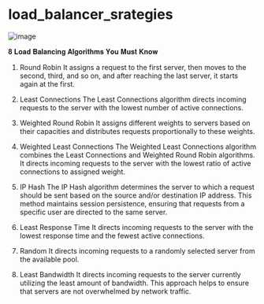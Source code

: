 # load_balancer_srategies
![image](https://github.com/user-attachments/assets/ebd1c0f4-0235-464b-ba2d-9c25d8508181)

𝟖 𝐋𝐨𝐚𝐝 𝐁𝐚𝐥𝐚𝐧𝐜𝐢𝐧𝐠 𝐀𝐥𝐠𝐨𝐫𝐢𝐭𝐡𝐦𝐬 𝐘𝐨𝐮 𝐌𝐮𝐬𝐭 𝐊𝐧𝐨𝐰

1. Round Robin
It assigns a request to the first server, then moves to the second, third, and so on, and after reaching the last server, it starts again at the first.

2. Least Connections
The Least Connections algorithm directs incoming requests to the server with the lowest number of active connections. 

3. Weighted Round Robin
It assigns different weights to servers based on their capacities and distributes requests proportionally to these weights.

4. Weighted Least Connections
The Weighted Least Connections algorithm combines the Least Connections and Weighted Round Robin algorithms. It directs incoming requests to the server with the lowest ratio of active connections to assigned weight.

5. IP Hash
The IP Hash algorithm determines the server to which a request should be sent based on the source and/or destination IP address. This method maintains session persistence, ensuring that requests from a specific user are directed to the same server.

6. Least Response Time
It directs incoming requests to the server with the lowest response time and the fewest active connections.

7. Random
It directs incoming requests to a randomly selected server from the available pool.

8. Least Bandwidth
It directs incoming requests to the server currently utilizing the least amount of bandwidth. This approach helps to ensure that servers are not overwhelmed by network traffic.
